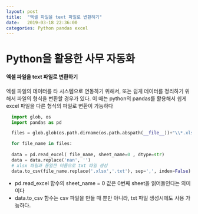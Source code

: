 ```yaml
---
layout: post
title:  "엑셀 파일을 text 파일로 변환하기"
date:   2019-03-18 22:36:00
categories: Python pandas excel
---
```



# Python을 활용한 사무 자동화
#### 엑셀 파일을 text 파일로 변환하기

엑셀 파일의 데이터를 타 시스템으로 연동하기 위해서, 또는 쉽게 데이터를 정리하기 위해서 파일의 형식을 변환할 경우가 있다.
이 때는 python의 pandas를 활용해서 쉽게 excel 파일을 다른 형식의 파일로 변환이 가능하다


``` python
  import glob, os
  import pandas as pd

  files = glob.glob(os.path.dirname(os.path.abspath(__file__))+"\\*.xlsx")

  for file_name in files:
  
  data = pd.read_excel( file_name, sheet_name=0 , dtype=str)
  data = data.replace('nan', '')
  # xlsx 파일과 동일한 이름으로 txt 파일 생성
  data.to_csv(file_name.replace('.xlsx','.txt'), sep=',', index=False)
```


* pd.read_excel 함수의 sheet_name = 0 값은 0번째 sheet을 읽어들인다는 의미이다
* data.to_csv 함수는 csv 파일을 만들 때 뿐만 아니라, txt 파일 생성시에도 사용 가능하다.
